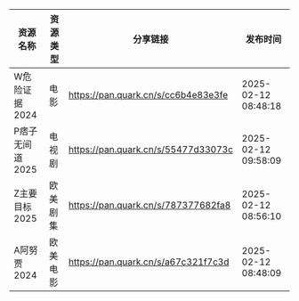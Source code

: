| 资源名称       | 资源类型 | 分享链接                                | 发布时间                |
| ---------- | ---- | ----------------------------------- | ------------------- |
| W危险证据2024  | 电影   | https://pan.quark.cn/s/cc6b4e83e3fe | 2025-02-12 08:48:18 |
| P痞子无间道2025 | 电视剧  | https://pan.quark.cn/s/55477d33073c | 2025-02-12 09:58:09 |
| Z主要目标2025  | 欧美剧集 | https://pan.quark.cn/s/787377682fa8 | 2025-02-12 08:56:10 |
| A阿努贾2024   | 欧美电影 | https://pan.quark.cn/s/a67c321f7c3d | 2025-02-12 08:48:09 |

